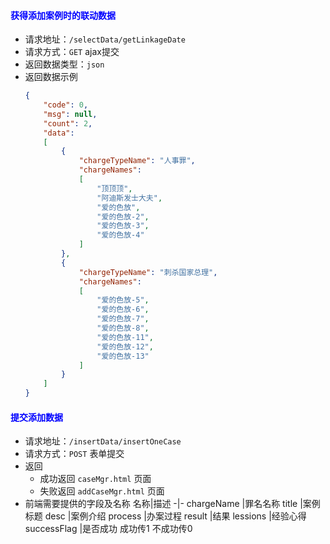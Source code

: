 #### <font color="blue">获得添加案例时的联动数据</font>
- 请求地址：`/selectData/getLinkageDate`
- 请求方式：`GET` ajax提交
- 返回数据类型：`json`
- 返回数据示例
    ```json
    {
        "code": 0,
        "msg": null,
        "count": 2,
        "data": 
        [
            {
                "chargeTypeName": "人事罪",
                "chargeNames": 
                [
                    "顶顶顶",
                    "阿迪斯发士大夫",
                    "爱的色放",
                    "爱的色放-2",
                    "爱的色放-3",
                    "爱的色放-4"
                ]
            },
            {
                "chargeTypeName": "刺杀国家总理",
                "chargeNames": 
                [
                    "爱的色放-5",
                    "爱的色放-6",
                    "爱的色放-7",
                    "爱的色放-8",
                    "爱的色放-11",
                    "爱的色放-12",
                    "爱的色放-13"
                ]
            }
        ]
    }
    ```

#### <font color="blue">提交添加数据</font>
- 请求地址：`/insertData/insertOneCase`
- 请求方式：`POST` 表单提交
- 返回
  + 成功返回 `caseMgr.html` 页面
  + 失败返回 `addCaseMgr.html` 页面
- 前端需要提供的字段及名称
    名称|描述
    -|-
    chargeName   |罪名名称
    title        |案例标题
    desc         |案例介绍
    process      |办案过程
    result       |结果
    lessions     |经验心得
    successFlag  |是否成功 成功传1 不成功传0
